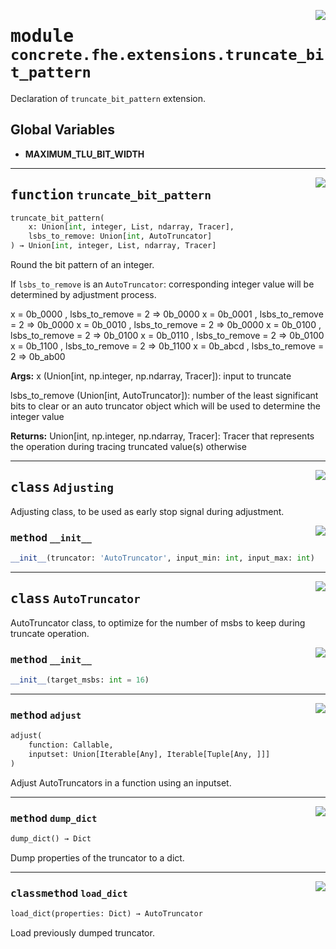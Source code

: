 <!-- markdownlint-disable -->

<a href="../../frontends/concrete-python/concrete/fhe/extensions/truncate_bit_pattern.py#L0"><img align="right" style="float:right;" src="https://img.shields.io/badge/-source-cccccc?style=flat-square"></a>

# <kbd>module</kbd> `concrete.fhe.extensions.truncate_bit_pattern`
Declaration of `truncate_bit_pattern` extension. 

**Global Variables**
---------------
- **MAXIMUM_TLU_BIT_WIDTH**

---

<a href="../../frontends/concrete-python/concrete/fhe/extensions/truncate_bit_pattern.py#L172"><img align="right" style="float:right;" src="https://img.shields.io/badge/-source-cccccc?style=flat-square"></a>

## <kbd>function</kbd> `truncate_bit_pattern`

```python
truncate_bit_pattern(
    x: Union[int, integer, List, ndarray, Tracer],
    lsbs_to_remove: Union[int, AutoTruncator]
) → Union[int, integer, List, ndarray, Tracer]
```

Round the bit pattern of an integer. 

If `lsbs_to_remove` is an `AutoTruncator`:  corresponding integer value will be determined by adjustment process. 

x = 0b_0000 , lsbs_to_remove = 2 => 0b_0000 x = 0b_0001 , lsbs_to_remove = 2 => 0b_0000 x = 0b_0010 , lsbs_to_remove = 2 => 0b_0000 x = 0b_0100 , lsbs_to_remove = 2 => 0b_0100 x = 0b_0110 , lsbs_to_remove = 2 => 0b_0100 x = 0b_1100 , lsbs_to_remove = 2 => 0b_1100 x = 0b_abcd , lsbs_to_remove = 2 => 0b_ab00 



**Args:**
  x (Union[int, np.integer, np.ndarray, Tracer]):  input to truncate 

 lsbs_to_remove (Union[int, AutoTruncator]):  number of the least significant bits to clear  or an auto truncator object which will be used to determine the integer value 



**Returns:**
  Union[int, np.integer, np.ndarray, Tracer]:  Tracer that represents the operation during tracing  truncated value(s) otherwise 


---

<a href="../../frontends/concrete-python/concrete/fhe/extensions/truncate_bit_pattern.py#L24"><img align="right" style="float:right;" src="https://img.shields.io/badge/-source-cccccc?style=flat-square"></a>

## <kbd>class</kbd> `Adjusting`
Adjusting class, to be used as early stop signal during adjustment. 

<a href="../../frontends/concrete-python/concrete/fhe/extensions/truncate_bit_pattern.py#L33"><img align="right" style="float:right;" src="https://img.shields.io/badge/-source-cccccc?style=flat-square"></a>

### <kbd>method</kbd> `__init__`

```python
__init__(truncator: 'AutoTruncator', input_min: int, input_max: int)
```









---

<a href="../../frontends/concrete-python/concrete/fhe/extensions/truncate_bit_pattern.py#L40"><img align="right" style="float:right;" src="https://img.shields.io/badge/-source-cccccc?style=flat-square"></a>

## <kbd>class</kbd> `AutoTruncator`
AutoTruncator class, to optimize for the number of msbs to keep during truncate operation. 

<a href="../../frontends/concrete-python/concrete/fhe/extensions/truncate_bit_pattern.py#L53"><img align="right" style="float:right;" src="https://img.shields.io/badge/-source-cccccc?style=flat-square"></a>

### <kbd>method</kbd> `__init__`

```python
__init__(target_msbs: int = 16)
```








---

<a href="../../frontends/concrete-python/concrete/fhe/extensions/truncate_bit_pattern.py#L71"><img align="right" style="float:right;" src="https://img.shields.io/badge/-source-cccccc?style=flat-square"></a>

### <kbd>method</kbd> `adjust`

```python
adjust(
    function: Callable,
    inputset: Union[Iterable[Any], Iterable[Tuple[Any, ]]]
)
```

Adjust AutoTruncators in a function using an inputset. 

---

<a href="../../frontends/concrete-python/concrete/fhe/extensions/truncate_bit_pattern.py#L141"><img align="right" style="float:right;" src="https://img.shields.io/badge/-source-cccccc?style=flat-square"></a>

### <kbd>method</kbd> `dump_dict`

```python
dump_dict() → Dict
```

Dump properties of the truncator to a dict. 

---

<a href="../../frontends/concrete-python/concrete/fhe/extensions/truncate_bit_pattern.py#L155"><img align="right" style="float:right;" src="https://img.shields.io/badge/-source-cccccc?style=flat-square"></a>

### <kbd>classmethod</kbd> `load_dict`

```python
load_dict(properties: Dict) → AutoTruncator
```

Load previously dumped truncator. 



